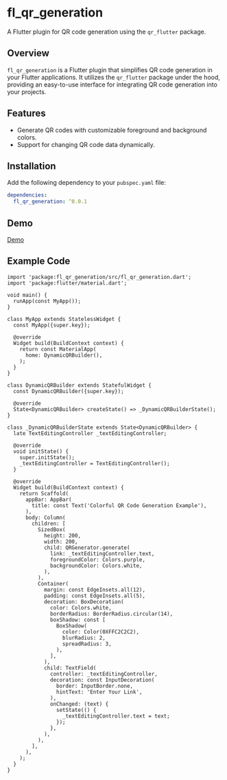 # fl_qr_generation

A Flutter plugin for QR code generation using the `qr_flutter` package.

## Overview

`fl_qr_generation` is a Flutter plugin that simplifies QR code generation in your Flutter applications. It utilizes the `qr_flutter` package under the hood, providing an easy-to-use interface for integrating QR code generation into your projects.

## Features

- Generate QR codes with customizable foreground and background colors.
- Support for changing QR code data dynamically.

## Installation

Add the following dependency to your `pubspec.yaml` file:

```yaml
dependencies:
  fl_qr_generation: ^0.0.1
```

## Demo

[Demo](https://github.com/KuntalGain/fl_qr_generation/assets/101191826/4b463cbc-9854-4480-a3f3-097096379627)


## Example Code

```
import 'package:fl_qr_generation/src/fl_qr_generation.dart';
import 'package:flutter/material.dart';

void main() {
  runApp(const MyApp());
}

class MyApp extends StatelessWidget {
  const MyApp({super.key});

  @override
  Widget build(BuildContext context) {
    return const MaterialApp(
      home: DynamicQRBuilder(),
    );
  }
}

class DynamicQRBuilder extends StatefulWidget {
  const DynamicQRBuilder({super.key});

  @override
  State<DynamicQRBuilder> createState() => _DynamicQRBuilderState();
}

class _DynamicQRBuilderState extends State<DynamicQRBuilder> {
  late TextEditingController _textEditingController;

  @override
  void initState() {
    super.initState();
    _textEditingController = TextEditingController();
  }

  @override
  Widget build(BuildContext context) {
    return Scaffold(
      appBar: AppBar(
        title: const Text('Colorful QR Code Generation Example'),
      ),
      body: Column(
        children: [
          SizedBox(
            height: 200,
            width: 200,
            child: QRGenerator.generate(
              link: _textEditingController.text,
              foregroundColor: Colors.purple,
              backgroundColor: Colors.white,
            ),
          ),
          Container(
            margin: const EdgeInsets.all(12),
            padding: const EdgeInsets.all(5),
            decoration: BoxDecoration(
              color: Colors.white,
              borderRadius: BorderRadius.circular(14),
              boxShadow: const [
                BoxShadow(
                  color: Color(0XFFC2C2C2),
                  blurRadius: 2,
                  spreadRadius: 3,
                ),
              ],
            ),
            child: TextField(
              controller: _textEditingController,
              decoration: const InputDecoration(
                border: InputBorder.none,
                hintText: 'Enter Your Link',
              ),
              onChanged: (text) {
                setState(() {
                  _textEditingController.text = text;
                });
              },
            ),
          ),
        ],
      ),
    );
  }
}

```
